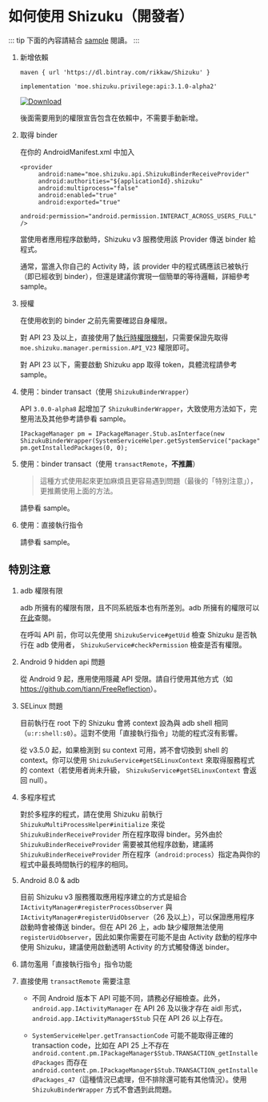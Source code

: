 # 如何使用 Shizuku（開發者）

::: tip
下面的內容請結合 [sample](https://github.com/RikkaApps/Shizuku/tree/master/sample) 閱讀。
:::

1. 新增依賴
   
   ```
   maven { url 'https://dl.bintray.com/rikkaw/Shizuku' }
   ```
   
   ```
   implementation 'moe.shizuku.privilege:api:3.1.0-alpha2'
   ```

    [![Download](https://api.bintray.com/packages/rikkaw/Shizuku/api/images/download.svg)](https://bintray.com/rikkaw/Shizuku/api/_latestVersion)

   後面需要用到的權限宣告包含在依賴中，不需要手動新增。
   
2. 取得 binder

   在你的 AndroidManifest.xml 中加入

   ```
   <provider
        android:name="moe.shizuku.api.ShizukuBinderReceiveProvider"
        android:authorities="${applicationId}.shizuku"
        android:multiprocess="false"
        android:enabled="true"
        android:exported="true"
        android:permission="android.permission.INTERACT_ACROSS_USERS_FULL" />
   ```

   當使用者應用程序啟動時，Shizuku v3 服務使用該 Provider 傳送 binder 給程式。

   通常，當進入你自己的 Activity 時，該 provider 中的程式碼應該已被執行（即已經收到 binder），但還是建議你實現一個簡單的等待邏輯，詳細參考 sample。

3. 授權

   在使用收到的 binder 之前先需要確認自身權限。

   對 API 23 及以上，直接使用了[執行時權限機制](https://developer.android.com/distribute/best-practices/develop/runtime-permissions)，只需要保證先取得 `moe.shizuku.manager.permission.API_V23` 權限即可。

   對 API 23 以下，需要啟動 Shizuku app 取得 token，具體流程請參考 sample。

4. 使用：binder transact（使用 `ShizukuBinderWrapper`）

   API `3.0.0-alpha8` 起增加了 `ShizukuBinderWrapper`，大致使用方法如下，完整用法及其他參考請參看 sample。

   ```
   IPackageManager pm = IPackageManager.Stub.asInterface(new ShizukuBinderWrapper(SystemServiceHelper.getSystemService("package")));
   pm.getInstalledPackages(0, 0);
   ```

5. 使用：binder transact（使用 `transactRemote`，**不推薦**）

   > 這種方式使用起來更加麻煩且更容易遇到問題（最後的「特別注意」），更推薦使用上面的方法。

   請參看 sample。

6. 使用：直接執行指令
     
   請參看 sample。

## 特別注意

1. adb 權限有限

   adb 所擁有的權限有限，且不同系統版本也有所差別。adb 所擁有的權限可以[在此](https://github.com/aosp-mirror/platform_frameworks_base/blob/master/packages/Shell/AndroidManifest.xml)查閱。
   
   在呼叫 API 前，你可以先使用 `ShizukuService#getUid` 檢查 Shizuku 是否執行在 adb 使用者， `ShizukuService#checkPermission` 檢查是否有權限。

2. Android 9 hidden api 問題

   從 Android 9 起，應用使用隱藏 API 受限。請自行使用其他方式（如 <https://github.com/tiann/FreeReflection>）。

3. SELinux 問題

   目前執行在 root 下的 Shizuku 會將 context 設為與 adb shell 相同（`u:r:shell:s0`）。這對不使用「直接執行指令」功能的程式沒有影響。
   
   從 v3.5.0 起，如果檢測到 su context 可用，將不會切換到 shell 的 context。你可以使用 `ShizukuService#getSELinuxContext` 來取得服務程式的 context（若使用者尚未升級， `ShizukuService#getSELinuxContext` 會返回 null）。

4. 多程序程式

   對於多程序的程式，請在使用 Shizuku 前執行 `ShizukuMultiProcessHelper#initialize` 來從 `ShizukuBinderReceiveProvider` 所在程序取得 binder。另外由於 `ShizukuBinderReceiveProvider` 需要被其他程序啟動，建議將 `ShizukuBinderReceiveProvider` 所在程序（`android:process`）指定為與你的程式中最長時間執行的程序的相同。

5. Android 8.0 & adb

   目前 Shizuku v3 服務獲取應用程序建立的方式是組合 `IActivityManager#registerProcessObserver` 與 `IActivityManager#registerUidObserver`（26 及以上），可以保證應用程序啟動時會被傳送 binder。但在 API 26 上，adb 缺少權限無法使用 `registerUidObserver`，因此如果你需要在可能不是由 Activity 啟動的程序中使用 Shizuku，建議使用啟動透明 Activity 的方式觸發傳送 binder。
   
5. 請勿濫用「直接執行指令」指令功能

6. 直接使用 `transactRemote` 需要注意

   * 不同 Android 版本下 API 可能不同，請務必仔細檢查。此外，`android.app.IActivityManager` 在 API 26 及以後才存在 aidl 形式， `android.app.IActivityManager$Stub` 只在 API 26 以上存在。

   * `SystemServiceHelper.getTransactionCode` 可能不能取得正確的 transaction code，比如在 API 25 上不存在 `android.content.pm.IPackageManager$Stub.TRANSACTION_getInstalledPackages` 而存在 `android.content.pm.IPackageManager$Stub.TRANSACTION_getInstalledPackages_47`（這種情況已處理，但不排除還可能有其他情況）。使用 `ShizukuBinderWrapper` 方式不會遇到此問題。

